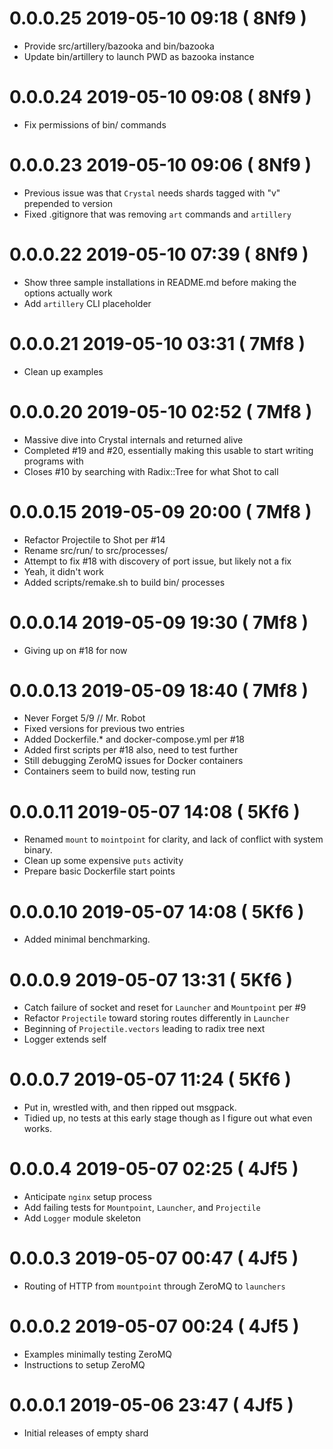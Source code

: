 # 0.0.0.25 2019-05-10 09:18 ( 8Nf9 )

- Provide src/artillery/bazooka and bin/bazooka
- Update bin/artillery to launch PWD as bazooka instance

# 0.0.0.24 2019-05-10 09:08 ( 8Nf9 )

- Fix permissions of bin/ commands

# 0.0.0.23 2019-05-10 09:06 ( 8Nf9 )

- Previous issue was that `Crystal` needs shards tagged with "v" prepended to version
- Fixed .gitignore that was removing `art` commands and `artillery`

# 0.0.0.22 2019-05-10 07:39 ( 8Nf9 )

- Show three sample installations in README.md before making the options actually work
- Add `artillery` CLI placeholder

# 0.0.0.21 2019-05-10 03:31 ( 7Mf8 )

- Clean up examples

# 0.0.0.20 2019-05-10 02:52 ( 7Mf8 )

- Massive dive into Crystal internals and returned alive
- Completed #19 and #20, essentially making this usable to start writing programs with
- Closes #10 by searching with Radix::Tree for what Shot to call

# 0.0.0.15 2019-05-09 20:00 ( 7Mf8 )

- Refactor Projectile to Shot per #14
- Rename src/run/ to src/processes/
- Attempt to fix #18 with discovery of port issue, but likely not a fix
- Yeah, it didn't work
- Added scripts/remake.sh to build bin/ processes

# 0.0.0.14 2019-05-09 19:30 ( 7Mf8 )

- Giving up on #18 for now

# 0.0.0.13 2019-05-09 18:40 ( 7Mf8 )

- Never Forget 5/9 // Mr. Robot
- Fixed versions for previous two entries
- Added Dockerfile.* and docker-compose.yml per #18
- Added first scripts per #18 also, need to test further
- Still debugging ZeroMQ issues for Docker containers
- Containers seem to build now, testing run

# 0.0.0.11 2019-05-07 14:08 ( 5Kf6 )

- Renamed `mount` to `mointpoint` for clarity, and lack of conflict with system binary.
- Clean up some expensive `puts` activity
- Prepare basic Dockerfile start points

# 0.0.0.10 2019-05-07 14:08 ( 5Kf6 )

- Added minimal benchmarking.

# 0.0.0.9 2019-05-07 13:31 ( 5Kf6 )

- Catch failure of socket and reset for `Launcher` and `Mountpoint` per #9
- Refactor `Projectile` toward storing routes differently in `Launcher`
- Beginning of `Projectile.vectors` leading to radix tree next
- Logger extends self

# 0.0.0.7 2019-05-07 11:24 ( 5Kf6 )

- Put in, wrestled with, and then ripped out msgpack.
- Tidied up, no tests at this early stage though as I figure out what even works.

# 0.0.0.4 2019-05-07 02:25 ( 4Jf5 )

- Anticipate `nginx` setup process
- Add failing tests for `Mountpoint`, `Launcher`, and `Projectile`
- Add `Logger` module skeleton

# 0.0.0.3 2019-05-07 00:47 ( 4Jf5 )

- Routing of HTTP from `mountpoint` through ZeroMQ to `launchers`

# 0.0.0.2 2019-05-07 00:24 ( 4Jf5 )

- Examples minimally testing ZeroMQ
- Instructions to setup ZeroMQ

# 0.0.0.1 2019-05-06 23:47 ( 4Jf5 )

- Initial releases of empty shard